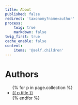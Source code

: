 ```yaml
---
title: About
published: false
redirect: 'taxonomy?name=author'
process:
    twig: true
    markdown: false
twig_first: true
cache_enable: false
content:
    items: '@self.children'
---
```


<h1>Authors</h1>
<ul>
{% for p in page.collection %}
    <li><a href="{{ p.url }}">{{ p.title }}</a></li>
{% endfor %}
</ul>

